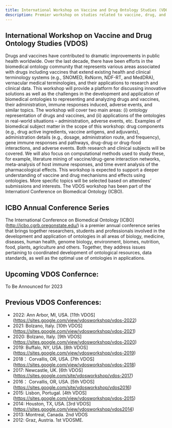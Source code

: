 ```yaml
---
title: International Workshop on Vaccine and Drug Ontology Studies (VDOS)
description: Premier workshop on studies related to vaccine, drug, and related ontologies
---
```

## International Workshop on Vaccine and Drug Ontology Studies (VDOS)
Drugs and vaccines have contributed to dramatic improvements in public health worldwide. Over the last decade, there have been efforts in the biomedical ontology community that represents various areas associated with drugs including vaccines that extend existing health and clinical terminology systems (e.g., SNOMED, RxNorm, NDF-RT, and MedDRA), vernacular medical terminologies, and their applications to research and clinical data. This workshop will provide a platform for discussing innovative solutions as well as the challenges in the development and application of biomedical ontologies to representing and analyzing drugs and vaccines, their administration, immune responses induced, adverse events, and similar topics. The workshop will cover two main areas: (i) ontology representation of drugs and vaccines, and (ii) applications of the ontologies in real-world situations – administration, adverse events, etc. Examples of biomedical subject matter in the scope of this workshop: drug components (e.g., drug active ingredients, vaccine antigens, and adjuvants), administration details (e.g., dosage, administration route, and frequency), gene immune responses and pathways, drug-drug or drug-food interactions, and adverse events. Both research and clinical subjects will be covered. We will also focus on computational methods used to study these, for example, literature mining of vaccine/drug-gene interaction networks, meta-analysis of host immune responses, and time event analysis of the pharmacological effects. This workshop is expected to support a deeper understanding of vaccine and drug mechanisms and effects using ontologies. More specific topics will be selected based on attendees’ submissions and interests. The VDOS workshop has been part of the Internationl Conference on Biomedical Ontology (ICBO).

## ICBO Annual Conference Series
The International Conference on Biomedical Ontology [ICBO] (http://icbo.cgrb.oregonstate.edu/) is a premier annual conference series that brings together researchers, students and professionals involved in the development and application of ontologies in all areas of biology, medicine, diseases, human health, genome biology, environment, biomes, nutrition, food, plants, agriculture and others. Together, they address issues pertaining to coordinated development of ontological resources, data standards, as well as the optimal use of ontologies in applications.

## Upcoming VDOS Confernce:
To Be Announced for 2023

## Previous VDOS Conferences:

- 2022: Ann Arbor, MI, USA. [11th VDOS] (https://sites.google.com/view/vdosworkshop/vdos-2022)
- 2021: Bolzano, Italy. [10th VDOS] (https://sites.google.com/view/vdosworkshop/vdos-2021)
- 2020: Bolzano, Italy. [9th VDOS] (https://sites.google.com/view/vdosworkshop/vdos-2020)
- 2019: Buffalo, NY, USA. [8th VDOS] (https://sites.google.com/view/vdosworkshop/vdos-2019)
- 2018： Corvallis, OR, USA. [7th VDOS] (https://sites.google.com/view/vdosworkshop/vdos-2018)
- 2017: Newcastle, UK. [6th VDOS] (https://sites.google.com/site/vdosworkshop/vdos-2017)
- 2016： Corvallis, OR, USA. [5th VDOS] (https://sites.google.com/site/vdosworkshop/vdos2016)
- 2015: Lisbon, Portugal. [4th VDOS] (https://sites.google.com/view/vdosworkshop/vdos-2015)
- 2014: Houston, TX, USA. [3rd VDOS] (https://sites.google.com/view/vdosworkshop/vdos2014)
- 2013: Montreal, Canada. 2nd VDOS
- 2012: Graz, Austria. 1st VDOSME.
